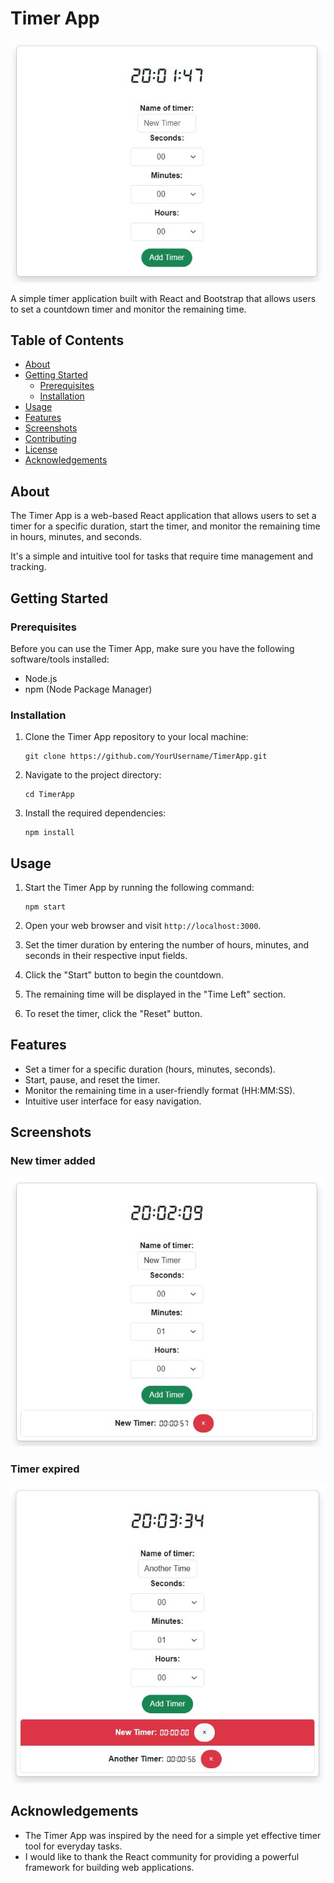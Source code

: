 # Timer App

![Timer Basic](timer-basic.jpg)

A simple timer application built with React and Bootstrap that allows users to set a countdown timer and monitor the remaining time.

## Table of Contents

- [About](#about)
- [Getting Started](#getting-started)
  - [Prerequisites](#prerequisites)
  - [Installation](#installation)
- [Usage](#usage)
- [Features](#features)
- [Screenshots](#screenshots)
- [Contributing](#contributing)
- [License](#license)
- [Acknowledgements](#acknowledgements)

## About

The Timer App is a web-based React application that allows users to set a timer for a specific duration, start the timer, and monitor the remaining time in hours, minutes, and seconds. 

It's a simple and intuitive tool for tasks that require time management and tracking.

## Getting Started

### Prerequisites

Before you can use the Timer App, make sure you have the following software/tools installed:

- Node.js 
- npm (Node Package Manager)

### Installation

1. Clone the Timer App repository to your local machine:

   ```shell
   git clone https://github.com/YourUsername/TimerApp.git
   ```

2. Navigate to the project directory:

   ```shell
   cd TimerApp
   ```

3. Install the required dependencies:

   ```shell
   npm install
   ```

## Usage

1. Start the Timer App by running the following command:

   ```shell
   npm start
   ```

2. Open your web browser and visit `http://localhost:3000`.

3. Set the timer duration by entering the number of hours, minutes, and seconds in their respective input fields.

4. Click the "Start" button to begin the countdown.

5. The remaining time will be displayed in the "Time Left" section.

6. To reset the timer, click the "Reset" button.

## Features

- Set a timer for a specific duration (hours, minutes, seconds).
- Start, pause, and reset the timer.
- Monitor the remaining time in a user-friendly format (HH:MM:SS).
- Intuitive user interface for easy navigation.

## Screenshots

### New timer added
![Timer New](timer-new.jpg)

### Timer expired
![Timer Expired](timer-expired.jpg)

## Acknowledgements

- The Timer App was inspired by the need for a simple yet effective timer tool for everyday tasks.
- I would like to thank the React community for providing a powerful framework for building web applications.

